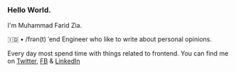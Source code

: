 ### Hello World.

I'm Muhammad Farid Zia.

🇮🇩 • /frən(t) ˈend Engineer who like to write about personal opinions.

Every day most spend time with things related to frontend. 
You can find me on [Twitter](https://twitter.com/mfaridzia), [FB](https://web.facebook.com/MuhFaridZia) & [LinkedIn](https://www.linkedin.com/in/muhfaridzia/)

